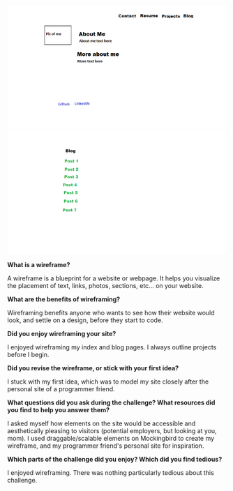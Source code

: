 ![Index Wireframe](imgs/wireframe-index.png)
![Blog Wireframe](imgs/wireframe-blog-index.png)

**What is a wireframe?**

A wireframe is a blueprint for a website or webpage. It helps you visualize the placement of text, links, photos, sections, etc... on your website.

**What are the benefits of wireframing?**

Wireframing benefits anyone who wants to see how their website would look, and settle on a design, before they start to code.

**Did you enjoy wireframing your site?**

I enjoyed wireframing my index and blog pages. I always outline projects before I begin.

**Did you revise the wireframe, or stick with your first idea?**

I stuck with my first idea, which was to model my site closely after the personal site of a programmer friend.

**What questions did you ask during the challenge? What resources did you find to help you answer them?**

I asked myself how elements on the site would be accessible and aesthetically pleasing to visitors (potential employers, but looking at you, mom). I used draggable/scalable elements on Mockingbird to create my wireframe, and my programmer friend's personal site for inspiration.

**Which parts of the challenge did you enjoy? Which did you find tedious?**

I enjoyed wireframing. There was nothing particularly tedious about this challenge.
